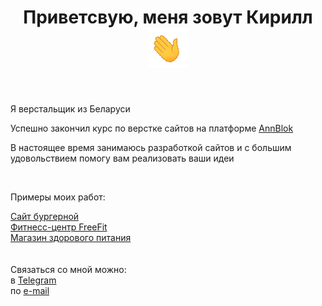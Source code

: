 <h1 align="center"> Приветсвую, меня зовут Кирилл <img src="https://github.com/ponokir/ponokir/blob/main/images/hi.gif" alt="Hello"></h1>
</br>
<p>Я верстальщик из Беларуси  </p>
<p>Успешно закончил курс по верстке сайтов на платформе <a href="https://annblok.ru/">AnnBlok</a></p>
<p>В настоящее время занимаюсь разработкой сайтов и с большим удовольствием помогу вам реализовать ваши идеи </p>
<br>
<p>Примеры моих работ: </p>
<a href="https://ponokir.github.io/Burger/index.html" traget="_blank">Сайт бургерной</a> <br>
<a href="https://ponokir.github.io/Module01-Gym/index.html" traget="_blank">Фитнесс-центр FreeFit</a> <br>
<a href="https://ponokir.github.io/Module02-Shop/dist/index.html" traget="_blank">Магазин здорового питания</a> 
<br>
<br>
<br>
Связаться со мной можно:<br>
в <a href="https://t.me/ponokir"> Telegram </a> <br>
по  <a href="mailto:ponokir@gmail.com"> e-mail </a>
